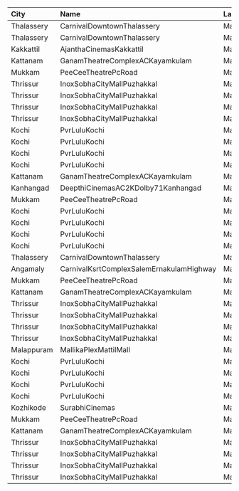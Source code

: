 | City       | Name                                     | Language  |  Time | Type             | Price | Capacity | Booked |
| :--------- | :--------------------------------------- | :-------- | ----: | :--------------- | ----: | -------: | -----: |
| Thalassery | CarnivalDowntownThalassery               | Malayalam | 10:15 | ExecutiveOffline |  100₹ |      135 |     67 |
| Thalassery | CarnivalDowntownThalassery               | Malayalam | 10:15 | GoldOffline      |  160₹ |        8 |      4 |
| Kakkattil  | AjanthaCinemasKakkattil                  | Malayalam | 10:30 | Executive        |  110₹ |      199 |     99 |
| Kattanam   | GanamTheatreComplexACKayamkulam          | Malayalam | 11:00 | FirstClass       |  110₹ |      129 |    129 |
| Mukkam     | PeeCeeTheatrePcRoad                      | Malayalam | 11:30 | FirstClass       |  110₹ |       70 |      8 |
| Thrissur   | InoxSobhaCityMallPuzhakkal               | Malayalam | 13:10 | Club             |  170₹ |       32 |      0 |
| Thrissur   | InoxSobhaCityMallPuzhakkal               | Malayalam | 13:10 | Executive        |  130₹ |       11 |      0 |
| Thrissur   | InoxSobhaCityMallPuzhakkal               | Malayalam | 13:10 | RoyalRecliner    |  290₹ |        4 |      0 |
| Thrissur   | InoxSobhaCityMallPuzhakkal               | Malayalam | 13:10 | Royal            |  170₹ |        3 |      0 |
| Kochi      | PvrLuluKochi                             | Malayalam | 13:15 | Classic          |  110₹ |       54 |     27 |
| Kochi      | PvrLuluKochi                             | Malayalam | 13:15 | ClassicPlus      |  140₹ |      126 |     69 |
| Kochi      | PvrLuluKochi                             | Malayalam | 13:15 | Prime            |  160₹ |       92 |     65 |
| Kochi      | PvrLuluKochi                             | Malayalam | 13:15 | Recliner         |  290₹ |       13 |      9 |
| Kattanam   | GanamTheatreComplexACKayamkulam          | Malayalam | 14:30 | FirstClass       |  110₹ |      129 |    129 |
| Kanhangad  | DeepthiCinemasAC2KDolby71Kanhangad       | Malayalam | 14:30 | GoldClass        |  130₹ |      143 |     72 |
| Mukkam     | PeeCeeTheatrePcRoad                      | Malayalam | 14:45 | FirstClass       |  110₹ |       70 |      8 |
| Kochi      | PvrLuluKochi                             | Malayalam | 16:15 | Classic          |  110₹ |       39 |     19 |
| Kochi      | PvrLuluKochi                             | Malayalam | 16:15 | ClassicPlus      |  140₹ |       91 |     49 |
| Kochi      | PvrLuluKochi                             | Malayalam | 16:15 | Prime            |  160₹ |       64 |     37 |
| Kochi      | PvrLuluKochi                             | Malayalam | 16:15 | Recliner         |  290₹ |        9 |      5 |
| Thalassery | CarnivalDowntownThalassery               | Malayalam | 16:45 | ExecutiveOffline |  140₹ |      136 |     75 |
| Angamaly   | CarnivalKsrtComplexSalemErnakulamHighway | Malayalam | 17:10 | GoldOffline      |  130₹ |      202 |    105 |
| Mukkam     | PeeCeeTheatrePcRoad                      | Malayalam | 18:00 | FirstClass       |  110₹ |       70 |      8 |
| Kattanam   | GanamTheatreComplexACKayamkulam          | Malayalam | 18:30 | FirstClass       |  110₹ |      129 |     97 |
| Thrissur   | InoxSobhaCityMallPuzhakkal               | Malayalam | 19:10 | Club             |  170₹ |       23 |      0 |
| Thrissur   | InoxSobhaCityMallPuzhakkal               | Malayalam | 19:10 | Executive        |  130₹ |       11 |      0 |
| Thrissur   | InoxSobhaCityMallPuzhakkal               | Malayalam | 19:10 | RoyalRecliner    |  290₹ |        4 |      0 |
| Thrissur   | InoxSobhaCityMallPuzhakkal               | Malayalam | 19:10 | Royal            |  170₹ |        4 |      0 |
| Malappuram | MallikaPlexMattilMall                    | Malayalam | 19:30 | Executive        |  140₹ |       50 |     17 |
| Kochi      | PvrLuluKochi                             | Malayalam | 19:55 | Classic          |  110₹ |       54 |     29 |
| Kochi      | PvrLuluKochi                             | Malayalam | 19:55 | ClassicPlus      |  140₹ |      108 |     79 |
| Kochi      | PvrLuluKochi                             | Malayalam | 19:55 | Prime            |  160₹ |      125 |     93 |
| Kochi      | PvrLuluKochi                             | Malayalam | 19:55 | Recliner         |  290₹ |       14 |     13 |
| Kozhikode  | SurabhiCinemas                           | Malayalam | 21:00 | RedRuby          |  180₹ |       50 |      6 |
| Mukkam     | PeeCeeTheatrePcRoad                      | Malayalam | 21:15 | FirstClass       |  110₹ |       70 |      8 |
| Kattanam   | GanamTheatreComplexACKayamkulam          | Malayalam | 21:30 | FirstClass       |  110₹ |      129 |     97 |
| Thrissur   | InoxSobhaCityMallPuzhakkal               | Malayalam | 22:00 | Club             |  170₹ |       28 |      0 |
| Thrissur   | InoxSobhaCityMallPuzhakkal               | Malayalam | 22:00 | Executive        |  130₹ |       11 |      0 |
| Thrissur   | InoxSobhaCityMallPuzhakkal               | Malayalam | 22:00 | RoyalRecliner    |  290₹ |        5 |      0 |
| Thrissur   | InoxSobhaCityMallPuzhakkal               | Malayalam | 22:00 | Royal            |  170₹ |        2 |      0 |